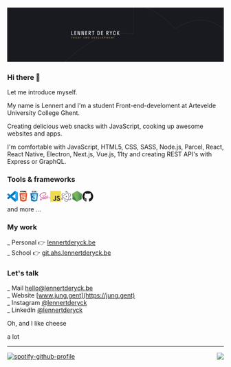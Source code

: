 ![Logo banner](https://raw.githubusercontent.com/lennertderyck/lennertderyck/master/BANNERS/1613136284570.jpeg)

### Hi there 👋
Let me introduce myself.

My name is Lennert and I'm a student Front-end-develoment at Artevelde University College Ghent. 

Creating delicious web snacks with JavaScript, cooking up awesome websites and apps.

I'm comfortable with JavaScript, HTML5, CSS, SASS, Node.js, Parcel, React, React Native, Electron, Next.js, Vue.js, 11ty and creating REST API's with Express or GraphQL.

### Tools & frameworks
<img align="left" width="25px" src="https://raw.githubusercontent.com/github/explore/80688e429a7d4ef2fca1e82350fe8e3517d3494d/topics/visual-studio-code/visual-studio-code.png"/>
<img align="left" width="25px" src="https://raw.githubusercontent.com/github/explore/80688e429a7d4ef2fca1e82350fe8e3517d3494d/topics/html/html.png"/>
<img align="left" width="25px" src="https://raw.githubusercontent.com/github/explore/80688e429a7d4ef2fca1e82350fe8e3517d3494d/topics/css/css.png"/>
<img align="left" width="25px" src="https://raw.githubusercontent.com/github/explore/80688e429a7d4ef2fca1e82350fe8e3517d3494d/topics/sass/sass.png"/>
<img align="left" width="25px" src="https://raw.githubusercontent.com/github/explore/80688e429a7d4ef2fca1e82350fe8e3517d3494d/topics/javascript/javascript.png"/>
<img align="left" width="25px" src="https://raw.githubusercontent.com/github/explore/80688e429a7d4ef2fca1e82350fe8e3517d3494d/topics/electron/electron.png"/>
<img align="left" width="25px" src="https://raw.githubusercontent.com/github/explore/80688e429a7d4ef2fca1e82350fe8e3517d3494d/topics/nodejs/nodejs.png"/>
<img align="left" width="25px" src="https://raw.githubusercontent.com/github/explore/78df643247d429f6cc873026c0622819ad797942/topics/github/github.png"/><br> 
<br>and more ...

### My work
_ Personal 👉 [lennertderyck.be](https://beta.lennertderyck.be)<br>
_ School 👉 [git.ahs.lennertderyck.be](http://git.ahs.lennertderyck.be/)

### Let's talk
_ Mail [hello@lennertderyck.be](mailto:hello@lennertderyck.be)<br>
_ Website [www.jung.gent](https://jung.gent)<br>
_ Instagram [@lennertderyck](https://www.instagram.com/lennertderyck/)<br>
_ LinkedIn [@lennertderyck](https://www.linkedin.com/in/lenndertderyck/)


Oh, and I like cheese

a lot

---

<img style="float: right;" src="https://github-readme-stats.vercel.app/api/top-langs/?username=lennertderyck&layout=compact">

<!--
**lennertderyck/lennertderyck** is a ✨ _special_ ✨ repository because its `README.md` (this file) appears on your GitHub profile.

Here are some ideas to get you started:

- 🔭 I’m currently working on ...
- 🌱 I’m currently learning ...
- 👯 I’m looking to collaborate on ...
- 🤔 I’m looking for help with ...
- 💬 Ask me about ...
- 📫 How to reach me: ...
- 😄 Pronouns: ...
- ⚡ Fun fact: ...
-->

[![spotify-github-profile](https://spotify-github-profile.vercel.app/api/view?uid=twoledery&cover_image=true&theme=natemoo-re&bar_color=53b14f&bar_color_cover=true)](https://spotify-github-profile.vercel.app/api/view?uid=twoledery&redirect=true)
